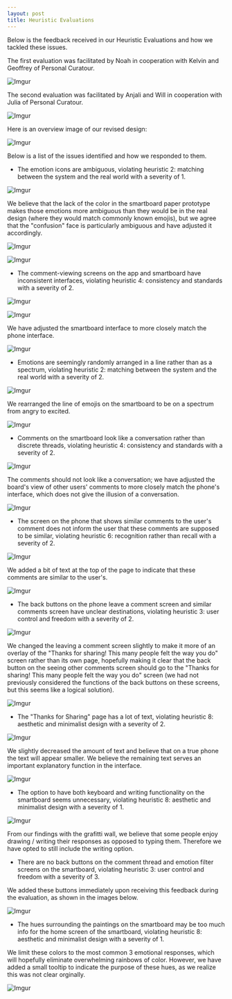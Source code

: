 ```yaml
---
layout: post
title: Heuristic Evaluations
---
```


Below is the feedback received in our Heuristic Evaluations and how we tackled these issues.


The first evaluation was facilitated by Noah in cooperation with Kelvin and Geoffrey of Personal Curatour.


![Imgur](https://i.imgur.com/Os2skMj.jpg)


The second evaluation was facilitated by Anjali and Will in cooperation with Julia of Personal Curatour.


![Imgur](https://i.imgur.com/7siPwYN.jpg)



Here is an overview image of our revised design:


![Imgur](https://i.imgur.com/nD4bORS.jpg)



Below is a list of the issues identified and how we responded to them.


* The emotion icons are ambiguous, violating heuristic 2: matching between the system and the real world with a severity of 1.


![Imgur](https://i.imgur.com/cPpef6I.jpg)


We believe that the lack of the color in the smartboard paper prototype makes those emotions more ambiguous than they would be in the real design (where they would match commonly known emojis), but we agree that the "confusion" face is particularly ambiguous and have adjusted it accordingly.

![Imgur](https://i.imgur.com/gbXOswr.jpg)

![Imgur](https://i.imgur.com/Wm3jKG3.jpg)


* The comment-viewing screens on the app and smartboard have inconsistent interfaces, violating heuristic 4: consistency and standards with a severity of 2.

![Imgur](https://i.imgur.com/UOgDfDe.jpg)

![Imgur](https://i.imgur.com/igBGujC.jpg)


We have adjusted the smartboard interface to more closely match the phone interface.


![Imgur](https://i.imgur.com/Df49z4p.jpg)


* Emotions are seemingly randomly arranged in a line rather than as a spectrum, violating heuristic 2: matching between the system and the real world with a severity of 2.


![Imgur](https://i.imgur.com/cPpef6I.jpg)


We rearranged the line of emojis on the smartboard to be on a spectrum from angry to excited.


![Imgur](https://i.imgur.com/Wm3jKG3.jpg)


* Comments on the smartboard look like a conversation rather than discrete threads, violating heuristic 4: consistency and standards with a severity of 2.


![Imgur](https://i.imgur.com/igBGujC.jpg)


The comments should not look like a conversation; we have adjusted the board's view of other users' comments to more closely match the phone's interface, which does not give the illusion of a conversation.

![Imgur](https://i.imgur.com/Df49z4p.jpg)


* The screen on the phone that shows similar comments to the user's comment does not inform the user that these comments are supposed to be similar, violating heuristic 6: recognition rather than recall with a severity of 2.


![Imgur](https://i.imgur.com/UOgDfDe.jpg)

We added a bit of text at the top of the page to indicate that these comments are similar to the user's.


![Imgur](https://i.imgur.com/lX4Pwug.jpg)

* The back buttons on the phone leave a comment screen and similar comments screen have unclear destinations, violating heuristic 3: user control and freedom with a severity of 2.


![Imgur](https://i.imgur.com/UOgDfDe.jpg)


We changed the leaving a comment screen slightly to make it more of an overlay of the "Thanks for sharing! This many people felt the way you do" screen rather than its own page, hopefully making it clear that the back button on the seeing other comments screen should go to the "Thanks for sharing! This many people felt the way you do" screen (we had not previously considered the functions of the back buttons on these screens, but this seems like a logical solution).


![Imgur](https://i.imgur.com/o4rqK5i.jpg)


* The "Thanks for Sharing" page has a lot of text, violating heuristic 8: aesthetic and minimalist design with a severity of 2.


![Imgur](https://i.imgur.com/vxFd29N.jpg)


We slightly decreased the amount of text and believe that on a true phone the text will appear smaller. We believe the remaining text serves an important explanatory function in the interface.


![Imgur](https://i.imgur.com/tIjhPV2.jpg)


* The option to have both keyboard and writing functionality on the smartboard seems unnecessary, violating heuristic 8: aesthetic and minimalist design with a severity of 1.


![Imgur](https://i.imgur.com/VrD0Tus.jpg)


From our findings with the grafitti wall, we believe that some people enjoy drawing / writing their responses as opposed to typing them. Therefore we have opted to still include the writing option.

* There are no back buttons on the comment thread and emotion filter screens on the smartboard, violating heuristic 3: user control and freedom with a severity of 3.


We added these buttons immediately upon receiving this feedback during the evaluation, as shown in the images below.


![Imgur](https://i.imgur.com/dpwZGbW.jpg)


* The hues surrounding the paintings on the smartboard may be too much info for the home screen of the smartboard, violating heuristic 8: aesthetic and minimalist design with a severity of 1.


We limit these colors to the most common 3 emotional responses, which will hopefully eliminate overwhelming rainbows of color. However, we have added a small tooltip to indicate the purpose of these hues, as we realize this was not clear orginally.

![Imgur](https://i.imgur.com/rSO9xwo.jpg)
